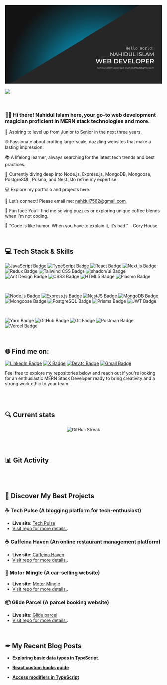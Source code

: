<img src="./Images/Banner/githubBanner.jpg" />


<br>

![](https://komarev.com/ghpvc/?username=nahidul-fahim&color=828282&style=for-the-badge)

<br>

### 🙋‍♂️ Hi there! Nahidul Islam here, your go-to web development magician proficient in MERN stack technologies and more. 

🚀 Aspiring to level up from Junior to Senior in the next three years.

🌐 Passionate about crafting large-scale, dazzling websites that make a lasting impression.

📚 A lifelong learner, always searching for the latest tech trends and best practices.

🔧 Currently diving deep into Node.js, Express.js, MongoDB, Mongoose, PostgreSQL, Prisma, and Nest.jsto refine my expertise.

💻 Explore my portfolio and projects here.

📨 Let’s connect! Please email me: nahidul7562@gmail.com

🧩 Fun fact: You’ll find me solving puzzles or exploring unique coffee blends when I'm not coding.

💬 "Code is like humor. When you have to explain it, it’s bad." – Cory House

<br>

## 💻 Tech Stack & Skills 

<div align="start">

![JavaScript Badge](https://img.shields.io/badge/JavaScript-323330?style=for-the-badge&logo=javascript&logoColor=F7DF1E)
![TypeScript Badge](https://img.shields.io/badge/TypeScript-007ACC?style=for-the-badge&logo=typescript&logoColor=white)
![React Badge](https://img.shields.io/badge/React-20232A?style=for-the-badge&logo=react&logoColor=61DAFB)
![Next.js Badge](https://img.shields.io/badge/next%20js-000000?style=for-the-badge&logo=nextdotjs&logoColor=white)
![Redux Badge](https://img.shields.io/badge/Redux-593D88?style=for-the-badge&logo=redux&logoColor=white)
![Tailwind CSS Badge](https://img.shields.io/badge/Tailwind_CSS-38B2AC?style=for-the-badge&logo=tailwind-css&logoColor=white)
![shadcn/ui Badge](https://img.shields.io/badge/shadcn%2Fui-000000?style=for-the-badge&logo=shadcnui&logoColor=white)
![Ant Design Badge](https://img.shields.io/badge/Ant%20Design-1890FF?style=for-the-badge&logo=antdesign&logoColor=white)
![CSS3 Badge](https://img.shields.io/badge/CSS3-1572B6?style=for-the-badge&logo=css3&logoColor=white)
![HTML5 Badge](https://img.shields.io/badge/HTML5-E34F26?style=for-the-badge&logo=html5&logoColor=white)
![Plasmo Badge](https://img.shields.io/badge/Plasmo-7348FF?style=for-the-badge&logo=plasmo&logoColor=white)

<br>

![Node.js Badge](https://img.shields.io/badge/Node%20js-339933?style=for-the-badge&logo=nodedotjs&logoColor=white)
![Express.js Badge](https://img.shields.io/badge/Express%20js-000000?style=for-the-badge&logo=express&logoColor=white)
![NestJS Badge](https://img.shields.io/badge/nestjs-E0234E?style=for-the-badge&logo=nestjs&logoColor=white)
![MongoDB Badge](https://img.shields.io/badge/MongoDB-4EA94B?style=for-the-badge&logo=mongodb&logoColor=white)
![Mongoose Badge](https://img.shields.io/badge/Mongoose-880000?style=for-the-badge&logo=mongoose&logoColor=white)
![PostgreSQL Badge](https://img.shields.io/badge/PostgreSQL-316192?style=for-the-badge&logo=postgresql&logoColor=white)
![Prisma Badge](https://img.shields.io/badge/Prisma-3982CE?style=for-the-badge&logo=Prisma&logoColor=white)
![JWT Badge](https://img.shields.io/badge/JWT-000000?style=for-the-badge&logo=JSON%20web%20tokens&logoColor=white)

<br>

![Yarn Badge](https://img.shields.io/badge/Yarn-2C8EBB?style=for-the-badge&logo=yarn&logoColor=white)
![GitHub Badge](https://img.shields.io/badge/GitHub-100000?style=for-the-badge&logo=github&logoColor=white)
![Git Badge](https://img.shields.io/badge/GIT-E44C30?style=for-the-badge&logo=git&logoColor=white)
![Postman Badge](https://img.shields.io/badge/Postman-FF6C37?style=for-the-badge&logo=Postman&logoColor=white)
![Vercel Badge](https://img.shields.io/badge/Vercel-000000?style=for-the-badge&logo=vercel&logoColor=white)

</div>


<br>


## 🌐 Find me on:

<div align="start">

[![LinkedIn Badge](https://img.shields.io/badge/LinkedIn-0077B5?style=for-the-badge&logo=linkedin&logoColor=white)](https://www.linkedin.com/in/iamnahidul-islam/)
[![X Badge](https://img.shields.io/badge/X-000000?style=for-the-badge&logo=x&logoColor=white)](https://twitter.com/nahidul_fahim_)
[![Dev.to Badge](https://img.shields.io/badge/Dev.to-0A0A0A?style=for-the-badge&logo=devdotto&logoColor=white)](https://dev.to/nahidulislam)
[![Gmail Badge](https://img.shields.io/badge/Gmail-D14836?style=for-the-badge&logo=gmail&logoColor=white)](mailto:nahidul7562@gmail.com)

</div>

Feel free to explore my repositories below and reach out if you're looking for an enthusiastic MERN Stack Developer ready to bring creativity and a strong work ethic to your team.


<br><br>


## 🔍 Current stats
<div align="center">

![GitHub Streak](https://github-readme-streak-stats.herokuapp.com?user=nahidul-fahim&theme=highcontrast&date_format=M%20j%5B%2C%20Y%5D&currStreakNum=00c8ff&background=45%2C131313%2C262626&ring=00c8ff&border=00013300&sideNums=f0f0f0&fire=00c8ff&currStreakLabel=00c8ff&stroke=e2ffff00&dates=f0f0f0&sideLabels=f0f0f0)

</div>


<br><br>


## 📊 Git Activity

<div align="center">
    <img src="https://github-readme-stats.vercel.app/api/top-langs/?username=nahidul-fahim&layout=pie&theme=transparent&border_color=454545" alt="" />
</div>

<br>


## 🌈 Discover My Best Projects

### ☕ Tech Pulse (A blogging platform for tech-enthusiast)

* **Live site**: [Tech Pulse](https://tech-pulse-a6.vercel.app)
* [Visit repo for more details.](https://github.com/nahidul-fahim/tech-pulse-client-a6).

### ☕ Caffeina Haven (An online restaurant management platform)

* **Live site**: [Caffeina Haven](https://caffeina-haven.web.app)
* [Visit repo for more details.](https://github.com/nahidul-fahim/caffeina-haven-client).



### 🚙 Motor Mingle (A car-selling website)

* **Live site:** [Motor Mingle](https://motor-mingle.web.app)
* [Visit repo for more details.](https://github.com/nahidul-fahim/motor-mingle-client).


### 📦 Glide Parcel (A parcel booking website)

* **Live site**: [Glide parcel](https://glide-parcel.web.app)
* [Visit repo for more details.](https://github.com/nahidul-fahim/glide-parcel-client).

<br>

## ✒ My Recent Blog Posts

* **[Exploring basic data types in TypeScript](https://dev.to/nahidulislam/exploring-basic-data-types-in-typescript-34fo).**
  
* **[React custom hooks guide](https://dev.to/nahidulislam/reusable-code-react-custom-hooks-guide-1k20)**
  
* **[Access modifiers in TypeScript](https://dev.to/nahidulislam/access-modifiers-in-typescript-the-gatekeepers-50i)**
